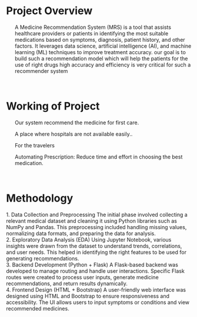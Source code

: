 <h1>Project Overview</h1>
<ul>A Medicine Recommendation System (MRS) is a tool that assists healthcare providers or patients in identifying the most suitable medications based on symptoms, diagnosis, patient history, and other factors. It leverages data science, artificial intelligence (AI), and machine learning (ML) techniques to improve treatment accuracy. our goal is to build such a recommendation model which will help the patients for the use of right drugs high accuracy and efficiency is very critical for such a recommender system</ul>
<br>

<h1>Working of Project</h1>
<ol> Our  system recommend the medicine for first care.</ol>
<ol> A place where hospitals are not available easily..</ol>
<ol> For the travelers</ol>
<ol> Automating Prescription: Reduce time and effort in choosing the best medication.</ol>
<br>

<h1>Methodology</h1>
<p>1.	Data Collection and Preprocessing
 The initial phase involved collecting a relevant medical dataset and cleaning it using Python libraries     such as NumPy and Pandas. This preprocessing included handling missing values, normalizing data  formats, and preparing the data for analysis. <br>
2.	Exploratory Data Analysis (EDA)
Using Jupyter Notebook, various insights were drawn from the dataset to understand trends, correlations, and user needs. This helped in identifying the right features to be used for generating recommendations. <br>
3.	Backend Development (Python + Flask)
A Flask-based backend was developed to manage routing and handle user interactions. Specific Flask routes were created to process user inputs, generate medicine recommendations, and return results dynamically. <br>
4.	Frontend Design (HTML + Bootstrap)
A user-friendly web interface was designed using HTML and Bootstrap to ensure responsiveness and accessibility. The UI allows users to input symptoms or conditions and view recommended medicines. 
</p>

